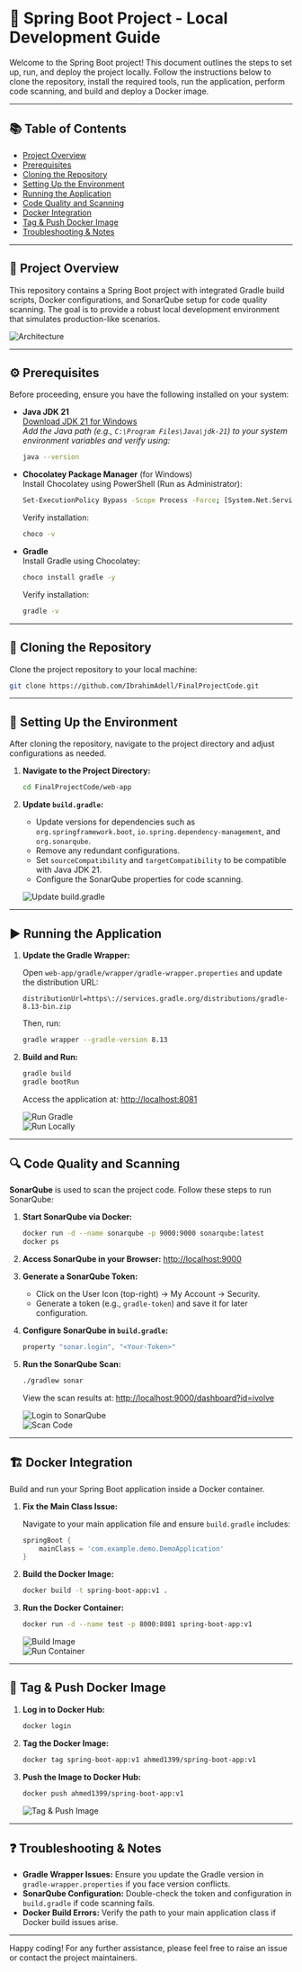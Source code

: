 # 🚀 Spring Boot Project - Local Development Guide

Welcome to the Spring Boot project! This document outlines the steps to set up, run, and deploy the project locally. Follow the instructions below to clone the repository, install the required tools, run the application, perform code scanning, and build and deploy a Docker image.

---

## 📚 Table of Contents

- [Project Overview](#project-overview)
- [Prerequisites](#prerequisites)
- [Cloning the Repository](#cloning-the-repository)
- [Setting Up the Environment](#setting-up-the-environment)
- [Running the Application](#running-the-application)
- [Code Quality and Scanning](#code-quality-and-scanning)
- [Docker Integration](#docker-integration)
- [Tag & Push Docker Image](#tag--push-docker-image)
- [Troubleshooting & Notes](#troubleshooting--notes)

---

## 📝 Project Overview

This repository contains a Spring Boot project with integrated Gradle build scripts, Docker configurations, and SonarQube setup for code quality scanning. The goal is to provide a robust local development environment that simulates production-like scenarios.

![Architecture](../assets/web-app/Tasks.png)

---

## ⚙️ Prerequisites

Before proceeding, ensure you have the following installed on your system:

- **Java JDK 21**  
  [Download JDK 21 for Windows](https://www.oracle.com/java/technologies/downloads/?er=221886#jdk21-windows)  
  *Add the Java path (e.g., `C:\Program Files\Java\jdk-21`) to your system environment variables and verify using:*
  ```bash
  java --version
  ```

- **Chocolatey Package Manager** (for Windows)  
  Install Chocolatey using PowerShell (Run as Administrator):
  ```bash
  Set-ExecutionPolicy Bypass -Scope Process -Force; [System.Net.ServicePointManager]::SecurityProtocol = [System.Net.ServicePointManager]::SecurityProtocol -bor 3072; iex ((New-Object System.Net.WebClient).DownloadString('https://community.chocolatey.org/install.ps1'))
  ```
  Verify installation:
  ```bash
  choco -v
  ```

- **Gradle**  
  Install Gradle using Chocolatey:
  ```bash
  choco install gradle -y
  ```
  Verify installation:
  ```bash
  gradle -v
  ```

---

## 📅 Cloning the Repository

Clone the project repository to your local machine:
```bash
git clone https://github.com/IbrahimAdell/FinalProjectCode.git
```

---

## 💠 Setting Up the Environment

After cloning the repository, navigate to the project directory and adjust configurations as needed.

1. **Navigate to the Project Directory:**
   ```bash
   cd FinalProjectCode/web-app
   ```

2. **Update `build.gradle`:**
   - Update versions for dependencies such as `org.springframework.boot`, `io.spring.dependency-management`, and `org.sonarqube`.
   - Remove any redundant configurations.
   - Set `sourceCompatibility` and `targetCompatibility` to be compatible with Java JDK 21.
   - Configure the SonarQube properties for code scanning.
  
   ![Update build.gradle](../assets/web-app/Update-buildgradle.png)

---

## ▶️ Running the Application

1. **Update the Gradle Wrapper:**

   Open `web-app/gradle/wrapper/gradle-wrapper.properties` and update the distribution URL:
   ```properties
   distributionUrl=https\://services.gradle.org/distributions/gradle-8.13-bin.zip
   ```
   Then, run:
   ```bash
   gradle wrapper --gradle-version 8.13
   ```

2. **Build and Run:**
   ```bash
   gradle build
   gradle bootRun
   ```
   Access the application at: [http://localhost:8081](http://localhost:8081)

   ![Run Gradle](../assets/web-app/run-gradle.png)  
   ![Run Locally](../assets/web-app/run-gradle-locally.png)

---

## 🔍 Code Quality and Scanning

**SonarQube** is used to scan the project code. Follow these steps to run SonarQube:

1. **Start SonarQube via Docker:**
   ```bash
   docker run -d --name sonarqube -p 9000:9000 sonarqube:latest
   docker ps
   ```
2. **Access SonarQube in your Browser:**
   [http://localhost:9000](http://localhost:9000)

3. **Generate a SonarQube Token:**
   - Click on the User Icon (top-right) → My Account → Security.
   - Generate a token (e.g., `gradle-token`) and save it for later configuration.

4. **Configure SonarQube in `build.gradle`:**
   ```groovy
   property "sonar.login", "<Your-Token>"
   ```

5. **Run the SonarQube Scan:**
   ```bash
   ./gradlew sonar
   ```
   View the scan results at: [http://localhost:9000/dashboard?id=ivolve](http://localhost:9000/dashboard?id=ivolve)

   ![Login to SonarQube](../assets/web-app/login-to-sonarqube.png)  
   ![Scan Code](../assets/web-app/Scan.png)

---

## 🏗️ Docker Integration

Build and run your Spring Boot application inside a Docker container.

1. **Fix the Main Class Issue:**

   Navigate to your main application file and ensure `build.gradle` includes:
   ```groovy
   springBoot {
       mainClass = 'com.example.demo.DemoApplication'
   }
   ```

2. **Build the Docker Image:**
   ```bash
   docker build -t spring-boot-app:v1 .
   ```

3. **Run the Docker Container:**
   ```bash
   docker run -d --name test -p 8000:8081 spring-boot-app:v1
   ```
   
   ![Build Image](../assets/web-app/Build-Image.png)  
   ![Run Container](../assets/web-app/Run-Container.png)

---

## 📄 Tag & Push Docker Image

1. **Log in to Docker Hub:**
   ```bash
   docker login
   ```

2. **Tag the Docker Image:**
   ```bash
   docker tag spring-boot-app:v1 ahmed1399/spring-boot-app:v1
   ```

3. **Push the Image to Docker Hub:**
   ```bash
   docker push ahmed1399/spring-boot-app:v1
   ```
   
   ![Tag & Push Image](../assets/web-app/Tag-Push-Image.png)

---

## ❓ Troubleshooting & Notes

- **Gradle Wrapper Issues:** Ensure you update the Gradle version in `gradle-wrapper.properties` if you face version conflicts.
- **SonarQube Configuration:** Double-check the token and configuration in `build.gradle` if code scanning fails.
- **Docker Build Errors:** Verify the path to your main application class if Docker build issues arise.

---

Happy coding! For any further assistance, please feel free to raise an issue or contact the project maintainers.

